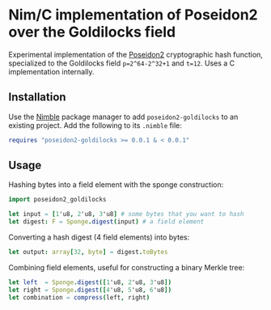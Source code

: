 Nim/C implementation of Poseidon2 over the Goldilocks field
===========================================================

Experimental implementation of the [Poseidon2][1] cryptographic hash function,
specialized to the Goldilocks field `p=2^64-2^32+1` and `t=12`. 
Uses a C implementation internally.

Installation
------------

Use the [Nimble][2] package manager to add `poseidon2-goldilocks` to an existing
project. Add the following to its `.nimble` file:

```nim
requires "poseidon2-goldilocks >= 0.0.1 & < 0.0.1"
```

Usage
-----

Hashing bytes into a field element with the sponge construction:
```nim
import poseidon2_goldilocks

let input = [1'u8, 2'u8, 3'u8] # some bytes that you want to hash
let digest: F = Sponge.digest(input) # a field element
```

Converting a hash digest (4 field elements) into bytes:
```nim
let output: array[32, byte] = digest.toBytes
```

Combining field elements, useful for constructing a binary Merkle tree:
```nim
let left  = Sponge.digest([1'u8, 2'u8, 3'u8])
let right = Sponge.digest([4'u8, 5'u8, 6'u8])
let combination = compress(left, right)
```

[1]: https://eprint.iacr.org/2023/323.pdf
[2]: https://github.com/nim-lang/nimble
